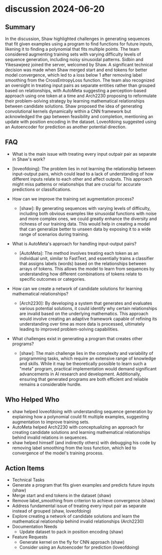 # discussion 2024-06-20

## Summary
 In the discussion, Shaw highlighted challenges in generating sequences that fit given examples using a program to find functions for future inputs, likening it to finding a polynomial that fits multiple points. The team considered augmenting training sets with varying difficulty levels of sequence generation, including noisy sinusoidal patterns. Sidbin and Yikesawjeez joined the server, welcomed by Shaw. A significant technical decision was made when Shaw merged start and end tokens for better model convergence, which led to a loss below 1 after removing label smoothing from the CrossEntropyLoss function. The team also recognized an oversight in treating input pairs as separate entities rather than grouped based on relationships, with AutoMeta suggesting a perception-based approach using one token at a time and Arch2230 proposing to reformulate their problem-solving strategy by learning mathematical relationships between candidate solutions. Shaw proposed the idea of generating convolutional kernels dynamically within a CNN framework but acknowledged the gap between feasibility and completion, mentioning an update with position encoding in the dataset. Loveofdoing suggested using an Autoencoder for prediction as another potential direction.

## FAQ
 - What is the main issue with treating every input outpair pair as separate in Shaw's work?
  - [loveofdoing]: The problem lies in not learning the relationship between input-output pairs, which could lead to a lack of understanding of how different inputs relate to each other and affect outputs. This approach might miss patterns or relationships that are crucial for accurate predictions or classifications.

- How can we improve the training set augmentation process?
  - [shaw]: By generating sequences with varying levels of difficulty, including both obvious examples like sinusoidal functions with noise and more complex ones, we could greatly enhance the diversity and richness of our training data. This would help in creating a model that can generalize better to unseen data by exposing it to a wide range of scenarios during training.

- What is AutoMeta's approach for handling input-output pairs?
  - [AutoMeta]: The method involves treating each token as an individual unit, similar to FastText, and essentially trains a classifier that assigns labels (words) based on the relationships between arrays of tokens. This allows the model to learn from sequences by understanding how different combinations of tokens relate to specific outcomes or categories.

- How can we create a network of candidate solutions for learning mathematical relationships?
  - [Arch2230]: By developing a system that generates and evaluates various potential solutions, it could identify why certain relationships are invalid based on the underlying mathematics. This approach would involve creating an adaptive framework capable of refining its understanding over time as more data is processed, ultimately leading to improved problem-solving capabilities.

- What challenges exist in generating a program that creates other programs?
  - [shaw]: The main challenge lies in the complexity and variability of programming tasks, which require an extensive range of knowledge and skills. While it may be theoretically possible to learn such a "meta" program, practical implementation would demand significant advancements in AI research and development. Additionally, ensuring that generated programs are both efficient and reliable remains a considerable hurdle.

## Who Helped Who
 - shaw helped loveofdoing with understanding sequence generation by explaining how a polynomial could fit multiple examples, suggesting augmentation to improve training sets.
- AutoMeta helped Arch2230 with conceptualizing an approach for creating candidate solutions and learning mathematical relationships behind invalid relations in sequences.
- shaw helped himself (and indirectly others) with debugging his code by removing label smoothing from the loss function, which led to convergence of the model's training process.

## Action Items
 - Technical Tasks
  - Generate a program that fits given examples and predicts future inputs (shaw)
  - Merge start and end tokens in the dataset (shaw)
  - Remove label_smoothing from criterion to achieve convergence (shaw)
  - Address fundamental issue of treating every input pair as separate instead of grouped (shaw, loveofdoing)
  - Explore creating a network of candidate solutions and learn the mathematical relationship behind invalid relationships (Arch2230)
- Documentation Needs
  - Update dataset to pack in position encoding (shaw)
- Feature Requests
  - Generate kernel on the fly for CNN approach (shaw)
  - Consider using an Autoencoder for prediction (loveofdoing)


